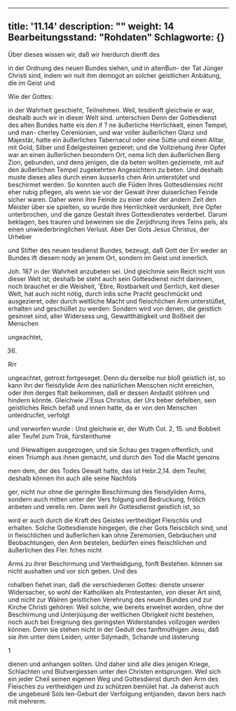 
---
title: '11.14'
description: ""
weight: 14
Bearbeitungsstand: "Rohdaten"
Schlagworte: {}
---
<!-- Seite 520 -->


Über dieses wissen wir, daß wir hierdurch dienft des

in der Ordnung des neuen Bundes siehen, und in altenBun- der Tat Jünger Christi sind, indem wir nuit ihm demogot an solcher geistlichen Anbätung, die im Geist und

Wie der
Gottes:
<!-- Seite 521 -->
 in der Wahrheit geschieht, Teilnehmen. Weil, tesdienft
gleichwie er war, deshalb auch wir in dieser Welt sind. unterschien
Denn der Gottesdienst des alten Bundes hatte eis den if ?
ne äußerliche Herrlichkeit, einen Tempel, und man-
cherley Cerenionien, und war voller äußerlichen Glanz
und Majestär, hatte ein äußerliches Tabernacul oder
eine Sútte und einen Alltar, mit Gold, Silber und
Edelgesteinen gezieret; und die Vollziehung ihrer
Opfer war an einen äußerlichen besondern Ort, nema
lich den äußerlichen Berg Zion, gebunden, und dens
jenigen, die da beten wollten geziemete, mit auf den
äußerlichen Tempel zugekehrten Angesichtern zu beten.
Und deshalb
 muste dieses alles durch einen äusserlis
chen Arin unterstütet und beschirmet werden. So
konnten auch die Füden ihres Gottesdiensies nicht eher
rubig pflegen, als wenn sie vor der Gewalt ihrer
duiserlichen Feinde sicher waren. Daher wenn ihre
Feinde zu einer oder der andern Zeit den Meister über
sie spielten, so wurde ihre Herrlichkeit verdunkelt,
ihre Opfer unterbrochen, und die ganze Gestalt ihres
Gottesdienstes verderbet. Darum beklagen, bes
trauren und beweinen sie die Zerjidhrung ihres Teins
pels, als einen unwiederbringlichen Verlust. Aber Der Gots
Jesus Christus, der Urheber

und Stifter des neuen tesdienst Bundes, bezeugt, daß Gott der Err weder an Bundes ift diesem nody an jenem Ort, sondern im Geist und innerlich.

Joh. 187 in der Wahrheit anzubeten sei. Und gleichmie sein Reich nicht von dieser Welt ist; deshalb be steht auch sein Gottesdienst nicht darinnen, noch brauchet er die Weisheit, 'Ebre, Rostbarkeit und Serrlich, keit dieser Welt, hat auch nicht nötig, durch irdis sche Pracht geschmückt und ausgezieret, oder durch weltliche Macht und fleischlichen Arm unterstüßet, erhalten und geschüßet zu werden: Sondern wird von denen, die geistlich gesinnet sind, aller Widersess ung, Gewaltthätigkeit und Boßheit der Menschen

ungeachtet,

36.

Rrr

<!-- Seite 522 -->

ungeachtet, getrost fortgeseget. Denn du derselbe nur bloß geistlich ist, so kann ihn der fleisdylide Arm des natürlichen Menschen nicht erreichen, oder ihm derges ftalt beikommen, daß er dessen Andad)t stóhren und hindern könnte. Gleichwie J'Esus Christus, der Urs beber defelben, sein geistliches Reich befaß und innen hatte, da er von den Menschen unterdrucfet, verfolgt

und verworfen wurde : Und gleichwie er, der Wuth Col. 2, 15. und Bobbeit aller Teufel zum Trok, fúrstenthume

und (Hewaltigen ausgezogen, und sie Schau ges tragen offentlich, und einen Triumph aus ihnen gemacht, und durch den Tod die Macht genoins

men dem, der des Todes Gewalt hatte, das ist Hebr.2,14. dem Teufel; deshalb können ihn auch alle seine Nachfols

ger, nicht nur ohne die geringite Beschirmung des fleisdyliden Arms, sondern auch mitten unter der Vers folgung und Bedruckung, frölich anbeten und verelis ren. Denn weil ihr Gottesdienst geistlich ist, so

wird er auch durch die Kraft des Geistes vertheidiget Fleischlis und erhalten. Solche Gottesdienste hingegen, die cher Gots fleiscblich sind, und in fleischlichen und äußerlichen kan ohne Zeremonien, Gebräuchen und Beobachtungen, den Arm bestelen, bedürfen eines fleischlichen und äußerlichen des Flei: fches nicht

Arms zu ihrer Beschirmung und Vertheidigung, fonft Bestehen. können sie nicht aushalten und vor sich geben. Und des

rohalben fiehet inan, daß die verschiedenen Gottes: dienste unserer Widersacher, so wohl der Katholiken als Protestanten, von dieser Art sind, und nicht zur Walren geistlichen Verehrung des neuen Bundes und zur Kirche Christi gehören: Weil solche, wie bereits erwelnet worden, ohne der Beschirmung und Unterjiúşung der weltlichen Obrigkeit nicht bestehen, noch auch bei Ereignung des geringsten Widerstandes vollzogen werden können. Denn sie stehen nicht in der Gedult des fanftmüthigen Jesu, daß sie ihm unter dem Leiden, unter Sdymadh, Schande und lästerung


<!-- Seite 523 -->
1

dienen und anhangen sollten. Und daher sind alle dies
jenigen Kriege, Schlachten und Blutvergiessen
unter den Christen entsprungen. Weil sich ein jeder
Cheil seinen eigenen Weg und Gottesdienst durch
den Arm des Fleisches zu vertheidigen und zu schützen
bemület hat. Ja daherist auch die ungebeuré Sóls
len-Geburt der Verfolgung entjianden, davon bers
nach mit mehrerm.
